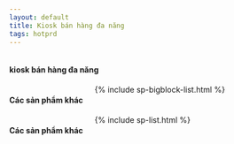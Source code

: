 ```yaml
---
layout: default
title: Kiosk bán hàng đa năng
tags: hotprd
---
```


<div class="row">
  <div class="columns">
    <div class="panel">
      <h4>kiosk bán hàng đa năng</h4>
    </div>
  </div>
</div>

<!-- hiển thị trên màn hình lớn -->
<div class="row show-for-medium-up">
  <div class="columns">
    <h4>Các sản phẩm khác</h4>
  		{% include sp-bigblock-list.html %}
  </div>
</div>

<!-- hiển thị trên màn hình nhỏ -->
<div class="row show-for-small-only">
	<div class="columns">
		<h4>Các sản phẩm khác</h4>
		{% include sp-list.html %}
	</div>
</div>
